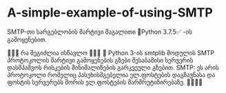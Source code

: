 # A-simple-example-of-using-SMTP

SMTP-თი სარგებლობის მარტივი მაგალითი 🐍Python 3.7.5✅ -ის გამოყენებით.

📢📢📢 რა შეგიძლია ისწავლო 📢📢📢
📢 Python 3-ის smtplib მოდულის SMTP პროტოკოლის მარტივი გამოყენების გზები შესაბამისი სერვერის დასმპამვოს რისკების მინიმალიზების გარკვეული გზებით.  SMTP: ეს არის პროტოკოლი რომელიც პასუხისმგებელია ელ.ფოსტების დაგზავნასა და ფოსტის სერვერებს შორის ელ.ფოსტების მარშრუტიზირებაზე. 👨‍💻👨‍🎓

